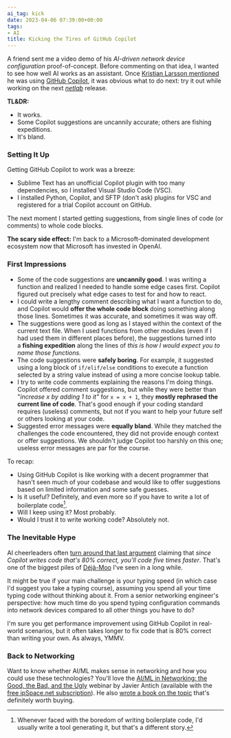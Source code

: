 ```yaml
---
ai_tag: kick
date: 2023-04-06 07:39:00+00:00
tags:
- AI
title: Kicking the Tires of GitHub Copilot
---
```

A friend sent me a video demo of his *AI-driven network device configuration* proof-of-concept. Before commenting on that idea, I wanted to see how well AI works as an assistant. Once [Kristian Larsson mentioned](https://twitter.com/plajjan/status/1640088978228408326) he was using [GitHub Copilot](https://github.com/features/copilot), it was obvious what to do next: try it out while working on the next *[netlab](https://netlab.tools/)* release.

**TL&DR:**

-   It works.
-   Some Copilot suggestions are uncannily accurate; others are fishing expeditions.
-   It's bland.
<!--more-->
### Setting It Up

Getting GitHub Copilot to work was a breeze:

-   Sublime Text has an unofficial Copilot plugin with too many dependencies, so I installed Visual Studio Code (VSC).
-   I installed Python, Copilot, and SFTP (don't ask) plugins for VSC and registered for a trial Copilot account on GitHub.

The next moment I started getting suggestions, from single lines of code (or comments) to whole code blocks.

**The scary side effect:** I'm back to a Microsoft-dominated development ecosystem now that Microsoft has invested in OpenAI.

### First Impressions

-   Some of the code suggestions are **uncannily good**. I was writing a function and realized I needed to handle some edge cases first. Copilot figured out precisely what edge cases to test for and how to react. 
-   I could write a lengthy comment describing what I want a function to do, and Copilot would **offer the whole code block** doing something along those lines. Sometimes it was accurate, and sometimes it was way off.
-   The suggestions were good as long as I stayed within the context of the current text file. When I used functions from other modules (even if I had used them in different places before), the suggestions turned into a **fishing expedition** along the lines of *this is how I would expect you to name those functions.*
-   The code suggestions were **safely boring**. For example, it suggested using a long block of `if/elif/else` conditions to execute a function selected by a string value instead of using a more concise lookup table.
-   I try to write code comments explaining the reasons I'm doing things. Copilot offered comment suggestions, but while they were better than "*increase x by adding 1 to it"* for `x = x + 1`, they **mostly rephrased the current line of code**. That's good enough if your coding standard requires (useless) comments, but not if you want to help your future self or others looking at your code.
-   Suggested error messages were **equally bland**. While they matched the challenges the code encountered, they did not provide enough context or offer suggestions. We shouldn't judge Copilot too harshly on this one; useless error messages are par for the course.

To recap:

-   Using GitHub Copilot is like working with a decent programmer that hasn't seen much of your codebase and would like to offer suggestions based on limited information and some safe guesses.
-   Is it useful? Definitely, and even more so if you have to write a lot of boilerplate code[^BP].
-   Will I keep using it? Most probably.
-   Would I trust it to write working code? Absolutely not.

[^BP]: Whenever faced with the boredom of writing boilerplate code, I'd usually write a tool generating it, but that's a different story.

### The Inevitable Hype

AI cheerleaders often [turn around that last argument](https://about.sourcegraph.com/blog/cheating-is-all-you-need) claiming that _since Copilot writes code that's 80% correct, you'll code five times faster_. That's one of the biggest piles of [Déjà-Moo](https://idioms.thefreedictionary.com/d%C3%A9j%C3%A0+moo) I've seen in a long while.

It might be true if your main challenge is your typing speed (in which case I'd suggest you take a typing course), assuming you spend all your time typing code without thinking about it. From a senior networking engineer's perspective: how much time do you spend typing configuration commands into network devices compared to all other things you have to do?

I'm sure you get performance improvement using GitHub Copilot in real-world scenarios, but it often takes longer to fix code that is 80% correct than writing your own. As always, YMMV.

### Back to Networking

Want to know whether AI/ML makes sense in networking and how you could use these technologies? You'll love the [AI/ML in Networking: the Good, the Bad, and the Ugly](https://www.ipspace.net/AI_and_ML_in_Networking) webinar by Javier Antich (available with the [free ipSpace.net subscription](https://www.ipspace.net/Subscription/Free)). He also [wrote a book on the topic](/2023/02/machine-learning-network-cloud.html) that's definitely worth buying.
